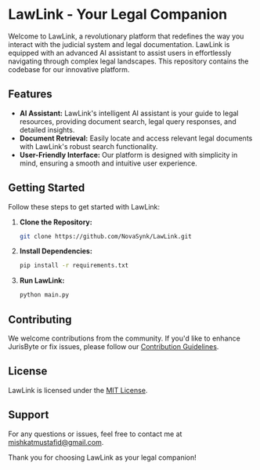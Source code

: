 # LawLink - Your Legal Companion
Welcome to LawLink, a revolutionary platform that redefines the way you interact with the judicial system and legal documentation. LawLink is equipped with an advanced AI assistant to assist users in effortlessly navigating through complex legal landscapes. This repository contains the codebase for our innovative platform.

## Features
- **AI Assistant:** LawLink's intelligent AI assistant is your guide to legal resources, providing document search, legal query responses, and detailed insights.
- **Document Retrieval:** Easily locate and access relevant legal documents with LawLink's robust search functionality.
- **User-Friendly Interface:** Our platform is designed with simplicity in mind, ensuring a smooth and intuitive user experience.

## Getting Started
Follow these steps to get started with LawLink:

1. **Clone the Repository:**
    ```bash
    git clone https://github.com/NovaSynk/LawLink.git
    ```

2. **Install Dependencies:**
    ```bash
    pip install -r requirements.txt
    ```

3. **Run LawLink:**
    ```bash
    python main.py
    ```

## Contributing

We welcome contributions from the community. If you'd like to enhance JurisByte or fix issues, please follow our [Contribution Guidelines](CONTRIBUTING.md).

## License

LawLink is licensed under the [MIT License](LICENSE).

## Support

For any questions or issues, feel free to contact me at mishkatmustafid@gmail.com.

Thank you for choosing LawLink as your legal companion!
